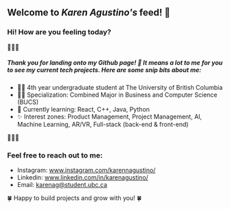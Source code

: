 ## Welcome to _Karen Agustino's_ feed! 👋
### Hi! How are you feeling today? 

🌷🌷🌷
##### Thank you for landing onto my Github page! 💖 It means a lot to me for you to see my current tech projects. Here are some snip bits about me: 
- 🙋‍♀️ 4th year undergraduate student at The University of British Columbia
- 👩‍💻 Specialization: Combined Major in Business and Computer Science (BUCS)
- 🌱 Currently learning: React, C++, Java, Python
- ✨ Interest zones: Product Management, Project Management, AI, Machine Learning, AR/VR, Full-stack (back-end & front-end)

🌷🌷🌷
### Feel free to reach out to me:
- Instagram: www.instagram.com/karennagustino/
- Linkedin: www.linkedin.com/in/karenagustino/
- Email: karenag@student.ubc.ca 


🍀 Happy to build projects and grow with you! 🍀


